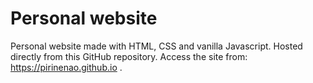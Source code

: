 # Personal website

Personal website made with HTML, CSS and vanilla Javascript. Hosted directly from this GitHub repository.
Access the site from: https://pirinenao.github.io .
